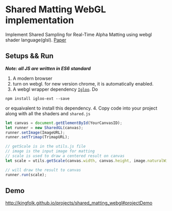 # Shared Matting WebGL implementation
Implement Shared Sampling for Real-Time Alpha Matting using webgl shader language(glsl). [Paper](http://inf.ufrgs.br/%7Eeslgastal/SharedMatting/)

## Setups && Run
***Note: all JS are written in ES6 standard***
1. A modern browser
2. turn on webgl. for new version chrome, it is automatically enabled.
3. A webgl wrapper dependency [`Igloo`](https://github.com/kingfolk/igloojs/blob/master/igloo.js). Do
```
npm install igloo-ext --save
```
or equaivalent to install this dependency.
4. Copy code into your project along with all the shaders and `shared.js`

```js
let canvas = document.getElementById(YourCanvasID);
let runner = new SharedGL(canvas);
runner.setImage(ImageURL);
runner.setTrimap(TrimapURL);

// getScale is in the utils.js file
// image is the input image for matting
// scale is used to draw a centered result on canvas
let scale = utils.getScale(canvas.width, canvas.height, image.naturalWidth, image.naturalHeight);

// will draw the result to canvas
runner.run(scale);
```

## Demo

http://kingfolk.github.io/projects/shared_matting_webgl#projectDemo
